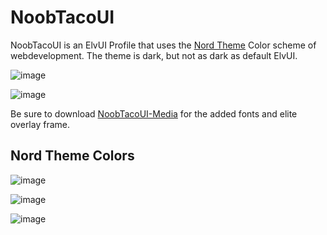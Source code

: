 # NoobTacoUI

NoobTacoUI is an ElvUI Profile that uses the [Nord Theme](https://www.nordtheme.com/) Color scheme of webdevelopment. The theme is dark, but not as dark as default ElvUI.

![image](https://user-images.githubusercontent.com/1172935/96933106-be83c280-1474-11eb-9b40-83563a442cd0.png)

![image](https://user-images.githubusercontent.com/1172935/96933250-fb4fb980-1474-11eb-8b43-ed2c23e8bac4.png)

Be sure to download [NoobTacoUI-Media](https://github.com/NoobTaco/NoobTacoUI-Media) for the added fonts and elite overlay frame.

## Nord Theme Colors
![image](https://user-images.githubusercontent.com/1172935/96933367-2508e080-1475-11eb-8509-0c30a0fb635c.png)


![image](https://user-images.githubusercontent.com/1172935/96933448-4e297100-1475-11eb-97db-ad5d431ae5c6.png)

![image](https://user-images.githubusercontent.com/1172935/96933556-829d2d00-1475-11eb-8b32-b9056495a0d4.png)

